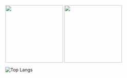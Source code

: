 <div>
  <a href="https://github.com/nullguess"></a>
  <img height="180px" align="center" src="https://github-readme-stats.vercel.app/api?username=npedrohh&count_private-true&show_icons=true&theme=midnight-purple&include_all_commits=true&locale=pt-br"/>
  <img height="180px" align="center" src="https://github-readme-stats.vercel.app/api/top-langs/?username=npedrohh&theme=midnight-purple&include_all_commits=true&langs_count=10&layout=compact&locale=pt-br"/>
</div>


![Top Langs](https://github-readme-stats.vercel.app/api/top-langs/?username=npedrohh&size_weight=0&count_weight=0.5)
